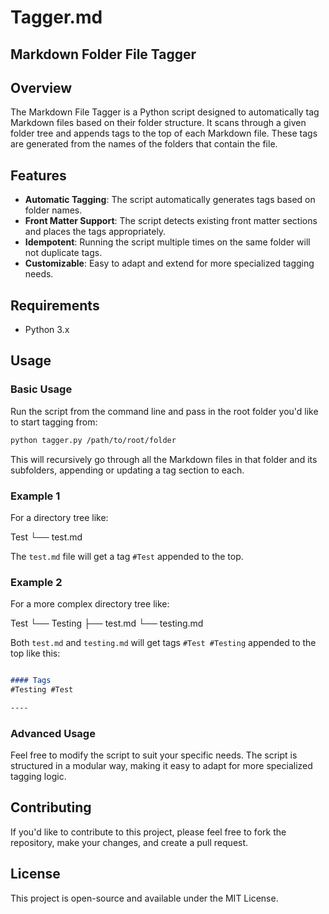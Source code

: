 # Tagger.md
## Markdown Folder File Tagger

## Overview

The Markdown File Tagger is a Python script designed to automatically tag Markdown files based on their folder structure. It scans through a given folder tree and appends tags to the top of each Markdown file. These tags are generated from the names of the folders that contain the file.

## Features

- **Automatic Tagging**: The script automatically generates tags based on folder names.
- **Front Matter Support**: The script detects existing front matter sections and places the tags appropriately.
- **Idempotent**: Running the script multiple times on the same folder will not duplicate tags.
- **Customizable**: Easy to adapt and extend for more specialized tagging needs.

## Requirements

- Python 3.x

## Usage

### Basic Usage

Run the script from the command line and pass in the root folder you'd like to start tagging from:

```bash
python tagger.py /path/to/root/folder
```

This will recursively go through all the Markdown files in that folder and its subfolders, appending or updating a tag section to each.

### Example 1

For a directory tree like:

Test
└── test.md


The `test.md` file will get a tag `#Test` appended to the top.

### Example 2

For a more complex directory tree like:

Test
└── Testing
├── test.md
└── testing.md

Both `test.md` and `testing.md` will get tags `#Test #Testing` appended to the top like this: 

```markdown

#### Tags
#Testing #Test

----


```

### Advanced Usage

Feel free to modify the script to suit your specific needs. The script is structured in a modular way, making it easy to adapt for more specialized tagging logic.

## Contributing

If you'd like to contribute to this project, please feel free to fork the repository, make your changes, and create a pull request.

## License

This project is open-source and available under the MIT License.
